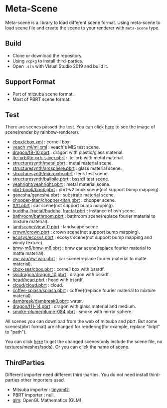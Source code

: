 # Meta-Scene

Meta-scene is a library to load different scene format. Using meta-scene to load scene file and create the scene to your renderer with `meta-scene` type.

## Build

- Clone or download the repository.
- Using `vcpkg` to install third-parties.
- Open `.sln` with Visual Studio 2019 and build it.

## Support Format

- Part of mitsuba scene format. 
- Most of PBRT scene format.

## Test

There are scenes passed the test. You can click [here](https://github.com/LinkClinton/repository-data/tree/master/rainbow-renderer/scenes) to see the image of scene(render by rainbow-renderer).

- [cbox/cbox.xml](https://github.com/LinkClinton/repository-data/blob/master/rainbow-renderer/scenes/cbox) : cornell box.
- [veach_mi/mi.xml](https://github.com/LinkClinton/repository-data/tree/master/rainbow-renderer/scenes/veach_mi) : veach's MIS test scene.
- [dragon/f8-10.pbrt](https://github.com/LinkClinton/repository-data/tree/master/rainbow-renderer/scenes/dragon) : dragon with plastic/glass material.
- [lte-orb/lte-orb-silver.pbrt](https://github.com/LinkClinton/repository-data/tree/master/rainbow-renderer/scenes/lte-orb) : lte-orb with metal material.
- [structuresynth/metal.pbrt](https://github.com/LinkClinton/repository-data/tree/master/rainbow-renderer/scenes/structuresynth) : metal material scene.
- [structuresynth/arcsphere.pbrt](https://github.com/LinkClinton/repository-data/tree/master/rainbow-renderer/scenes/structuresynth) : glass material scene.
- [structuresynth/microcity.pbrt](https://github.com/LinkClinton/repository-data/tree/master/rainbow-renderer/scenes/structuresynth) : lens test scene.
- [structuresynth/ballpile.pbrt](https://github.com/LinkClinton/repository-data/tree/master/rainbow-renderer/scenes/structuresynth) : bssrdf test scene.
- [yeahright/yeahright.pbrt](https://github.com/LinkClinton/repository-data/tree/master/rainbow-renderer/scenes/yeahright) : metal material scene.
- [pbrt-book/book.pbrt](https://github.com/LinkClinton/repository-data/tree/master/rainbow-renderer/scenes/pbrt-book) : pbrt-v2 book scene(not support bump mapping).
- [ganesha/ganesha.pbrt](https://github.com/LinkClinton/repository-data/tree/master/rainbow-renderer/scenes/ganesha) : substrate material scene.
- [chopper-titan/chopper-titan.pbrt](https://github.com/LinkClinton/repository-data/tree/master/rainbow-renderer/scenes/chopper-titan) : chopper scene.
- [tt/tt.pbrt](https://github.com/LinkClinton/repository-data/tree/master/rainbow-renderer/scenes/tt) : car scene(not support bump mapping).
- [buddha-fractal/buddha-fractal.pbrt](https://github.com/LinkClinton/repository-data/tree/master/rainbow-renderer/scenes/buddha-fractal) : instance of bvh scene.
- [bathroom/bathroom.pbrt](https://github.com/LinkClinton/repository-data/tree/master/rainbow-renderer/scenes/bathroom) : bathroom scene(replace fourier material to mixture material).
- [landscape/view-0.pbrt](https://github.com/LinkClinton/repository-data/tree/master/rainbow-renderer/scenes/landscape) : landscape scene.
- [crown/crown.pbrt](https://github.com/LinkClinton/repository-data/tree/master/rainbow-renderer/scenes/crown) : crown scene(not support bump mapping).
- [ecosys/ecosys.pbrt](https://github.com/LinkClinton/repository-data/tree/master/rainbow-renderer/scenes/ecosys) : ecosys scene(not support bump mapping and windy texture).
- [bmw-m6/bmw-m6.pbrt](https://github.com/LinkClinton/repository-data/tree/master/rainbow-renderer/scenes/bmw-m6) : bmw car scene(replace fourier material to matte material).
- [vw-van/vw-van.pbrt](https://github.com/LinkClinton/repository-data/tree/master/rainbow-renderer/scenes/vw-van) : car scene(replace fourier material to matte material).
- [cbox-sss/cbox.pbrt](https://github.com/LinkClinton/repository-data/tree/master/rainbow-renderer/scenes/cbox-sss) : cornell box with bssrdf.
- [sssdragon/dragon_10.pbrt](https://github.com/LinkClinton/repository-data/tree/master/rainbow-renderer/scenes/sssdragon) : dragon with bssrdf.
- [head/head.pbrt](https://github.com/LinkClinton/repository-data/tree/master/rainbow-renderer/scenes/head) : head with bssrdf.
- [cloud/cloud.pbrt](https://github.com/LinkClinton/repository-data/tree/master/rainbow-renderer/scenes/cloud) : cloud.
- [coffee-splash/splash.pbrt](https://github.com/LinkClinton/repository-data/tree/master/rainbow-renderer/scenes/coffee-splash) : coffee((replace fourier material to mixture material).
- [dambreak/dambreak0.pbrt](https://github.com/LinkClinton/repository-data/tree/master/rainbow-renderer/scenes/dambreak): water.
- [dragon/f11-14.pbrt](https://github.com/LinkClinton/repository-data/tree/master/rainbow-renderer/scenes/dragon) : dragon with glass material and medium.
- [smoke-plume/plume-084.pbrt](https://github.com/LinkClinton/repository-data/tree/master/rainbow-renderer/scenes/smoke-plume) : smoke with mirror sphere. 

All scenes you can download from the web of mitsuba and pbrt. But some scenes(pbrt format) are changed for rendering(for example, replace "bdpt" to "path").

You can click [here](https://github.com/LinkClinton/repository-data/tree/master/rainbow-renderer/scenes) to get the changed scenes(only include the scene file, no textures/meshes/spds). Or you can click the name of scene.

## ThirdParties

Different importer need different third-parties. You do not need install third-parties other importers used.

- Mitsuba importer : [tinyxml2](https://github.com/leethomason/tinyxml2).
- PBRT importer : null.
- [glm](https://github.com/g-truc/glm): OpenGL Mathematics (GLM) 
